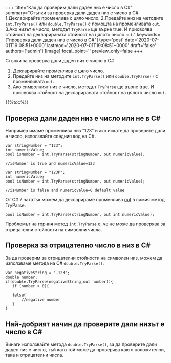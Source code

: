 +++
title="Как да проверим дали даден низ е число в C#"
summary="Стъпки за проверка дали даден низ е число в C# 1.Декларирайте променлива с цяло число. 2.Предайте низ на методите `int.TryParse()` или `double.TryParse()` с помощта на променливата `out`. 3.Ако низът е число, методът `TryParse` ще върне true. И присвоява стойност на декларираната стойност на цялото число `out`."
keywords=["проверка дали даден низ е число в C#"]
type='post'
date='2020-07-01T19:08:51+0000'
lastmod='2020-07-01T19:08:51+0000'
draft='false'
authors=['admin']
[image]
focal_point=''
preview_only=false
+++

Стъпки за проверка дали даден низ е число в C#

1. Декларирайте променлива с цяло число.
2. Предайте низ на методите `int.TryParse()` или `double.TryParse()` с променливата `out`.
3. Ако символният низ е число, методът `TryParse` ще върне true. И присвоява стойност на декларираната стойност на цялото число `out`.

{{%toc%}}

## Проверка дали даден низ е число или не в C# 

Например имаме променлива низ "123" и ако искате да проверите дали е число, използвайте следния код на C#.

```
var stringNumber = "123";
int numericValue;
bool isNumber = int.TryParse(stringNumber, out numericValue);

//isNumber is true and numericValue=123

var stringNumber = "123P";
int numericValue;
bool isNumber = int.TryParse(stringNumber, out numericValue);

//isNumber is false and numericValue=0 default value

```

От C# 7 нататък можем да декларираме променлива [out](https://www.arungudelli.com/tutorial/c-sharp/difference-between-ref-and-out-parameters-in-c-sharp/) в самия метод TryParse.

```
bool isNumber = int.TryParse(stringNumber, out int numericValue);

```

Проблемът на горния метод `int.TryParse` е, че не може да проверява за отрицателни стойности на символни числа.

## Проверка за отрицателно число в низ в C# 

За да проверим за отрицателни стойности на символен низ, можем да използваме метода на C# `double.TryParse()`.

```
var negativeString = "-123";
double number;
if(double.TryParse(negativeString,out number)){
   if (number > 0){

   }else{
       //negative number 
   }   
}
```

## Най-добрият начин да проверите дали низът е число в C# 

Винаги използвайте метода `double.TryParse()`, за да проверите дали даден низ е число, тъй като той може да проверява както положителни, така и отрицателни числа.